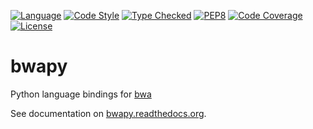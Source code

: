 [![Language][language-badge]][language-link]
[![Code Style][code-style-badge]][code-style-link]
[![Type Checked][type-checking-badge]][type-checking-link]
[![PEP8][pep-8-badge]][pep-8-link]
[![Code Coverage][code-coverage-badge]][code-coverage-link]
[![License][license-badge]][license-link]


[language-badge]:       http://img.shields.io/badge/language-python-brightgreen.svg
[language-link]:        http://www.python.org/
[code-style-badge]:     https://img.shields.io/badge/code%20style-black-000000.svg
[code-style-link]:      https://black.readthedocs.io/en/stable/
[type-checking-badge]:  http://www.mypy-lang.org/static/mypy_badge.svg
[type-checking-link]:   http://mypy-lang.org/
[pep-8-badge]:          https://img.shields.io/badge/code%20style-pep8-brightgreen.svg
[pep-8-link]:           https://www.python.org/dev/peps/pep-0008/
[code-coverage-badge]:  https://codecov.io/gh/fulcrumgenomics/bwapy/branch/main/graph/badge.svg
[code-coverage-link]:   https://codecov.io/gh/fulcrumgenomics/bwapy
[license-badge]:        http://img.shields.io/badge/license-MIT-blue.svg
[license-link]:         https://github.com/fulcrumgenomics/bwapy/blob/main/LICENSE

# bwapy

Python language bindings for [bwa][bwa-link]

See documentation on [bwapy.readthedocs.org][rtd-link].


[rtd-link]: http://bwapy.readthedocs.org/en/stable
[bwa-link]: https://github.com/lh3/bwa].
